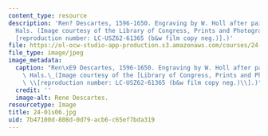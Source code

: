 ```yaml
---
content_type: resource
description: 'Ren? Descartes, 1596-1650. Engraving by W. Holl after painting by Franz
  Hals. (Image courtesy of the Library of Congress, Prints and Photographs Division
  [reproduction number: LC-USZ62-61365 (b&w film copy neg.)].)'
file: https://ol-ocw-studio-app-production.s3.amazonaws.com/courses/24-01-classics-in-western-philosophy-spring-2006/7b47100d808d0d79acb6c65ef7bda319_24-01s06.jpg
file_type: image/jpeg
image_metadata:
  caption: "Ren\xE9 Descartes, 1596-1650. Engraving by W. Holl after painting by Franz\
    \ Hals.\_(Image courtesy of the [Library of Congress, Prints and Photographs Division](http://www.loc.gov/rr/print/)\
    \ \\[reproduction number: LC-USZ62-61365 (b&w film copy neg.)\\].)"
  credit: ''
  image-alt: Rene Descartes.
resourcetype: Image
title: 24-01s06.jpg
uid: 7b47100d-808d-0d79-acb6-c65ef7bda319
---
```

